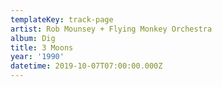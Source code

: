 ```yaml
---
templateKey: track-page
artist: Rob Mounsey + Flying Monkey Orchestra
album: Dig
title: 3 Moons
year: '1990'
datetime: 2019-10-07T07:00:00.000Z
---
```


